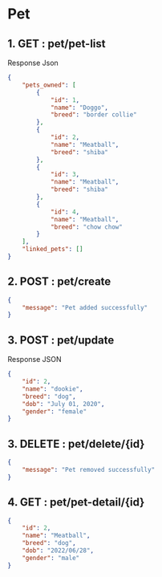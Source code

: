 # Pet
## 1. GET : pet/pet-list
Response Json
```json
{
    "pets_owned": [
        {
            "id": 1,
            "name": "Doggo",
            "breed": "border collie"
        },
        {
            "id": 2,
            "name": "Meatball",
            "breed": "shiba"
        },
        {
            "id": 3,
            "name": "Meatball",
            "breed": "shiba"
        },
        {
            "id": 4,
            "name": "Meatball",
            "breed": "chow chow"
        }
    ],
    "linked_pets": []
}
```
## 2. POST : pet/create
```json
{
    "message": "Pet added successfully"
}
```
## 3. POST : pet/update
Response JSON
```json
{
    "id": 2,
    "name": "dookie",
    "breed": "dog",
    "dob": "July 01, 2020",
    "gender": "female"
}
```
## 3. DELETE : pet/delete/{id}
```json
{
    "message": "Pet removed successfully"
}
```
## 4. GET : pet/pet-detail/{id}
```json
{
    "id": 2,
    "name": "Meatball",
    "breed": "dog",
    "dob": "2022/06/28",
    "gender": "male"
}
```

